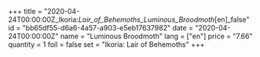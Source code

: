 +++
title = "2020-04-24T00:00:00Z_Ikoria:_Lair_of_Behemoths_Luminous_Broodmoth_[en]_false"
id = "bb65df55-d6a6-4a57-a903-e5eb17637982"
date = "2020-04-24T00:00:00Z"
name = "Luminous Broodmoth"
lang = ["en"]
price = "7.66"
quantity = 1
foil = false
set = "Ikoria: Lair of Behemoths"
+++
